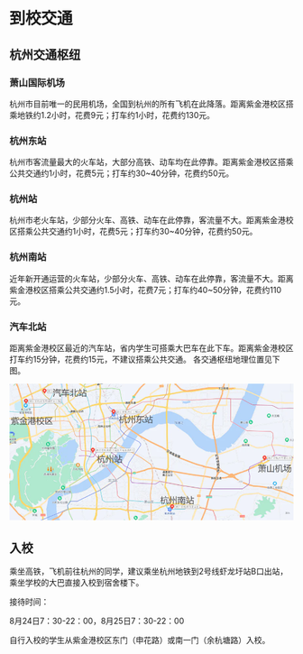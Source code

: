 # 到校交通

## 杭州交通枢纽

### 萧山国际机场

杭州市目前唯一的民用机场，全国到杭州的所有飞机在此降落。距离紫金港校区搭乘地铁约1.2小时，花费9元；打车约1小时，花费约130元。

### 杭州东站

杭州市客流量最大的火车站，大部分高铁、动车均在此停靠。距离紫金港校区搭乘公共交通约1小时，花费5元；打车约30~40分钟，花费约50元。

### 杭州站

杭州市老火车站，少部分火车、高铁、动车在此停靠，客流量不大。距离紫金港校区搭乘公共交通约1小时，花费5元；打车约30~40分钟，花费约50元。

### 杭州南站

近年新开通运营的火车站，少部分火车、高铁、动车在此停靠，客流量不大。距离紫金港校区搭乘公共交通约1.5小时，花费7元；打车约40~50分钟，花费约110元。

### 汽车北站

距离紫金港校区最近的汽车站，省内学生可搭乘大巴车在此下车。距离紫金港校区打车约15分钟，花费约15元，不建议搭乘公共交通。
各交通枢纽地理位置见下图。

![transporation](../assets/transportation.webp)

## 入校

乘坐高铁，飞机前往杭州的同学，建议乘坐杭州地铁到2号线虾龙圩站B口出站，乘坐学校的大巴直接入校到宿舍楼下。

接待时间：

8月24日7：30-22：00，8月25日7：30-22：00

自行入校的学生从紫金港校区东门（申花路）或南一门（余杭塘路）入校。
